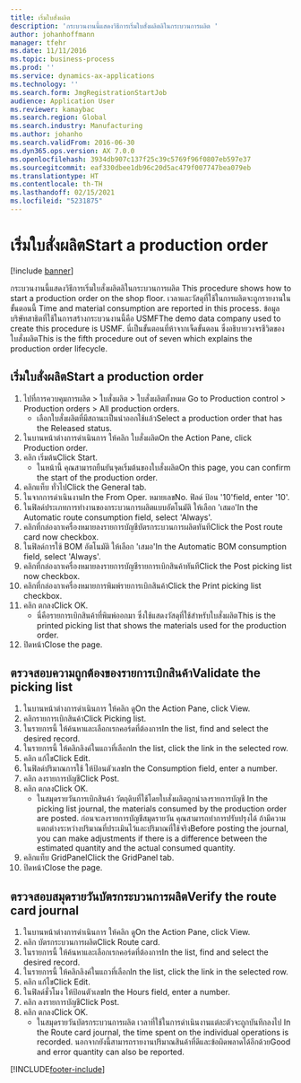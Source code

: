 ```yaml
---
title: เริ่มใบสั่งผลิต
description: 'กระบวนงานนี้แสดงวิธีการเริ่มใบสั่งผลิตลิในกระบวนการผลิต '
author: johanhoffmann
manager: tfehr
ms.date: 11/11/2016
ms.topic: business-process
ms.prod: ''
ms.service: dynamics-ax-applications
ms.technology: ''
ms.search.form: JmgRegistrationStartJob
audience: Application User
ms.reviewer: kamaybac
ms.search.region: Global
ms.search.industry: Manufacturing
ms.author: johanho
ms.search.validFrom: 2016-06-30
ms.dyn365.ops.version: AX 7.0.0
ms.openlocfilehash: 3934db907c137f25c39c5769f96f0807eb597e37
ms.sourcegitcommit: eaf330dbee1db96c20d5ac479f007747bea079eb
ms.translationtype: HT
ms.contentlocale: th-TH
ms.lasthandoff: 02/15/2021
ms.locfileid: "5231875"
---
```

# <a name="start-a-production-order"></a><span data-ttu-id="275ab-103">เริ่มใบสั่งผลิต</span><span class="sxs-lookup"><span data-stu-id="275ab-103">Start a production order</span></span>

[!include [banner](../../includes/banner.md)]

<span data-ttu-id="275ab-104">กระบวนงานนี้แสดงวิธีการเริ่มใบสั่งผลิตลิในกระบวนการผลิต </span><span class="sxs-lookup"><span data-stu-id="275ab-104">This procedure shows how to start a production order on the shop floor.</span></span> <span data-ttu-id="275ab-105">เวลาและวัสดุที่ใช้ในการผลิตจะถูกรายงานในขั้นตอนนี้ </span><span class="sxs-lookup"><span data-stu-id="275ab-105">Time and material consumption are reported in this process.</span></span> <span data-ttu-id="275ab-106">ข้อมูลบริษัทสาธิตที่ใช้ในการสร้างกระบวนงานนี้คือ USMF</span><span class="sxs-lookup"><span data-stu-id="275ab-106">The demo data company used to create this procedure is USMF.</span></span> <span data-ttu-id="275ab-107">นี่เป็นขั้นตอนที่ห้าจากเจ็ดขั้นตอน ซึ่งอธิบายวงจรชีวิตของใบสั่งผลิต</span><span class="sxs-lookup"><span data-stu-id="275ab-107">This is the fifth procedure out of seven which explains the production order lifecycle.</span></span>


## <a name="start-a-production-order"></a><span data-ttu-id="275ab-108">เริ่มใบสั่งผลิต</span><span class="sxs-lookup"><span data-stu-id="275ab-108">Start a production order</span></span>
1. <span data-ttu-id="275ab-109">ไปที่การควบคุมการผลิต > ใบสั่งผลิต > ใบสั่งผลิตทั้งหมด </span><span class="sxs-lookup"><span data-stu-id="275ab-109">Go to Production control > Production orders > All production orders.</span></span>
    * <span data-ttu-id="275ab-110">เลือกใบสั่งผลิตที่มีสถานะเป็นนำออกใช้แล้ว</span><span class="sxs-lookup"><span data-stu-id="275ab-110">Select a production order that has the Released status.</span></span>  
2. <span data-ttu-id="275ab-111">ในบานหน้าต่างการดำเนินการ ให้คลิก ใบสั่งผลิต</span><span class="sxs-lookup"><span data-stu-id="275ab-111">On the Action Pane, click Production order.</span></span>
3. <span data-ttu-id="275ab-112">คลิก เริ่มต้น</span><span class="sxs-lookup"><span data-stu-id="275ab-112">Click Start.</span></span>
    * <span data-ttu-id="275ab-113">ในหน้านี้ คุณสามารถยืนยันจุดเริ่มต้นของใบสั่งผลิต</span><span class="sxs-lookup"><span data-stu-id="275ab-113">On this page, you can confirm the start of the production order.</span></span>  
4. <span data-ttu-id="275ab-114">คลิกแท็บ ทั่วไป</span><span class="sxs-lookup"><span data-stu-id="275ab-114">Click the General tab.</span></span>
5. <span data-ttu-id="275ab-115">ในจากการดำเนินงาน</span><span class="sxs-lookup"><span data-stu-id="275ab-115">In the From Oper.</span></span> <span data-ttu-id="275ab-116">หมายเลข</span><span class="sxs-lookup"><span data-stu-id="275ab-116">No.</span></span> <span data-ttu-id="275ab-117">ฟิลด์ ป้อน '10'</span><span class="sxs-lookup"><span data-stu-id="275ab-117">field, enter '10'.</span></span>
6. <span data-ttu-id="275ab-118">ในฟิลด์ประเภทการทำงานของกระบวนการผลิตแบบอัตโนมัติ ให้เลือก 'เสมอ'</span><span class="sxs-lookup"><span data-stu-id="275ab-118">In the Automatic route consumption field, select 'Always'.</span></span>
7. <span data-ttu-id="275ab-119">คลิกที่กล่องกาเครื่องหมายลงรายการบัญชีบัตรกระบวนการผลิตทันที</span><span class="sxs-lookup"><span data-stu-id="275ab-119">Click the Post route card now checkbox.</span></span>
8. <span data-ttu-id="275ab-120">ในฟิลด์การใช้ BOM อัตโนมัติ ให้เลือก 'เสมอ'</span><span class="sxs-lookup"><span data-stu-id="275ab-120">In the Automatic BOM consumption field, select 'Always'.</span></span>
9. <span data-ttu-id="275ab-121">คลิกที่กล่องกาเครื่องหมายลงรายการบัญชีรายการเบิกสินค้าทันที</span><span class="sxs-lookup"><span data-stu-id="275ab-121">Click the Post picking list now checkbox.</span></span>
10. <span data-ttu-id="275ab-122">คลิกที่กล่องกาเครื่องหมายการพิมพ์รายการเบิกสินค้า</span><span class="sxs-lookup"><span data-stu-id="275ab-122">Click the Print picking list checkbox.</span></span>
11. <span data-ttu-id="275ab-123">คลิก ตกลง</span><span class="sxs-lookup"><span data-stu-id="275ab-123">Click OK.</span></span>
    * <span data-ttu-id="275ab-124">นี่คือรายการเบิกสินค้าที่พิมพ์ออกมา ซึ่งใช้แสดงวัสดุที่ใช้สำหรับใบสั่งผลิต</span><span class="sxs-lookup"><span data-stu-id="275ab-124">This is the printed picking list that shows the materials used for the production order.</span></span>  
12. <span data-ttu-id="275ab-125">ปิดหน้า</span><span class="sxs-lookup"><span data-stu-id="275ab-125">Close the page.</span></span>

## <a name="validate-the-picking-list"></a><span data-ttu-id="275ab-126">ตรวจสอบความถูกต้องของรายการเบิกสินค้า</span><span class="sxs-lookup"><span data-stu-id="275ab-126">Validate the picking list</span></span>
1. <span data-ttu-id="275ab-127">ในบานหน้าต่างการดำเนินการ ให้คลิก ดู</span><span class="sxs-lookup"><span data-stu-id="275ab-127">On the Action Pane, click View.</span></span>
2. <span data-ttu-id="275ab-128">คลิกรายการเบิกสินค้า</span><span class="sxs-lookup"><span data-stu-id="275ab-128">Click Picking list.</span></span>
3. <span data-ttu-id="275ab-129">ในรายการนี้ ให้ค้นหาและเลือกเรกคอร์ดที่ต้องการ</span><span class="sxs-lookup"><span data-stu-id="275ab-129">In the list, find and select the desired record.</span></span>
4. <span data-ttu-id="275ab-130">ในรายการนี้ ให้คลิกลิงค์ในแถวที่เลือก</span><span class="sxs-lookup"><span data-stu-id="275ab-130">In the list, click the link in the selected row.</span></span>
5. <span data-ttu-id="275ab-131">คลิก แก้ไข</span><span class="sxs-lookup"><span data-stu-id="275ab-131">Click Edit.</span></span>
6. <span data-ttu-id="275ab-132">ในฟิลด์ปริมาณการใช้ ให้ป้อนตัวเลข</span><span class="sxs-lookup"><span data-stu-id="275ab-132">In the Consumption field, enter a number.</span></span>
7. <span data-ttu-id="275ab-133">คลิก ลงรายการบัญชี</span><span class="sxs-lookup"><span data-stu-id="275ab-133">Click Post.</span></span>
8. <span data-ttu-id="275ab-134">คลิก ตกลง</span><span class="sxs-lookup"><span data-stu-id="275ab-134">Click OK.</span></span>
    * <span data-ttu-id="275ab-135">ในสมุดรายวันการเบิกสินค้า วัตถุดิบที่ใช้โดยใบสั่งผลิตถูกนำลงรายการบัญชี </span><span class="sxs-lookup"><span data-stu-id="275ab-135">In the picking list journal, the materials consumed by the production order are posted.</span></span> <span data-ttu-id="275ab-136">ก่อนจะลงรายการบัญชีสมุดรายวัน คุณสามารถทำการปรับปรุงได้ ถ้ามีความแตกต่างระหว่างปริมาณที่ประเมินไว้และปริมาณที่ใช้จริง</span><span class="sxs-lookup"><span data-stu-id="275ab-136">Before posting the journal, you can make adjustments if there is a difference between the estimated quantity and the actual consumed quantity.</span></span>  
9. <span data-ttu-id="275ab-137">คลิกแท็บ GridPanel</span><span class="sxs-lookup"><span data-stu-id="275ab-137">Click the GridPanel tab.</span></span>
10. <span data-ttu-id="275ab-138">ปิดหน้า</span><span class="sxs-lookup"><span data-stu-id="275ab-138">Close the page.</span></span>

## <a name="verify-the-route-card-journal"></a><span data-ttu-id="275ab-139">ตรวจสอบสมุดรายวันบัตรกระบวนการผลิต</span><span class="sxs-lookup"><span data-stu-id="275ab-139">Verify the route card journal</span></span>
1. <span data-ttu-id="275ab-140">ในบานหน้าต่างการดำเนินการ ให้คลิก ดู</span><span class="sxs-lookup"><span data-stu-id="275ab-140">On the Action Pane, click View.</span></span>
2. <span data-ttu-id="275ab-141">คลิก บัตรกระบวนการผลิต</span><span class="sxs-lookup"><span data-stu-id="275ab-141">Click Route card.</span></span>
3. <span data-ttu-id="275ab-142">ในรายการนี้ ให้ค้นหาและเลือกเรกคอร์ดที่ต้องการ</span><span class="sxs-lookup"><span data-stu-id="275ab-142">In the list, find and select the desired record.</span></span>
4. <span data-ttu-id="275ab-143">ในรายการนี้ ให้คลิกลิงค์ในแถวที่เลือก</span><span class="sxs-lookup"><span data-stu-id="275ab-143">In the list, click the link in the selected row.</span></span>
5. <span data-ttu-id="275ab-144">คลิก แก้ไข</span><span class="sxs-lookup"><span data-stu-id="275ab-144">Click Edit.</span></span>
6. <span data-ttu-id="275ab-145">ในฟิลด์ชั่วโมง ให้ป้อนตัวเลข</span><span class="sxs-lookup"><span data-stu-id="275ab-145">In the Hours field, enter a number.</span></span>
7. <span data-ttu-id="275ab-146">คลิก ลงรายการบัญชี</span><span class="sxs-lookup"><span data-stu-id="275ab-146">Click Post.</span></span>
8. <span data-ttu-id="275ab-147">คลิก ตกลง</span><span class="sxs-lookup"><span data-stu-id="275ab-147">Click OK.</span></span>
    * <span data-ttu-id="275ab-148">ในสมุดรายวันบัตรกระบวนการผลิต เวลาที่ใช้ในการดำเนินงานแต่ละตัวจะถูกบันทึกลงไป </span><span class="sxs-lookup"><span data-stu-id="275ab-148">In the Route card journal, the time spent on the individual operations is recorded.</span></span> <span data-ttu-id="275ab-149">นอกจากยังนี้สามารถรายงานปริมาณสินค้าที่ดีและข้อผิดพลาดได้อีกด้วย</span><span class="sxs-lookup"><span data-stu-id="275ab-149">Good and error quantity can also be reported.</span></span>  


[!INCLUDE[footer-include](../../../includes/footer-banner.md)]